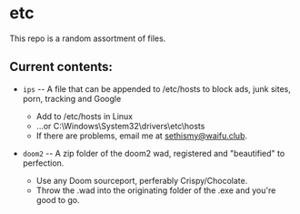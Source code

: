 # etc

This repo is a random assortment of files.

## Current contents:

+ `ips` -- A file that can be appended to /etc/hosts to block ads, junk sites, porn, tracking and Google
	+ Add to /etc/hosts in Linux
	+ ...or C:\Windows\System32\drivers\etc\hosts
	+ If there are problems, email me at [sethismy@waifu.club](sethismy@waifu.club).
	
+ `doom2` -- A zip folder of the doom2 wad, registered and "beautified" to perfection.
	+ Use any Doom sourceport, perferably Crispy/Chocolate.
	+ Throw the .wad into the originating folder of the .exe and you're good to go.
